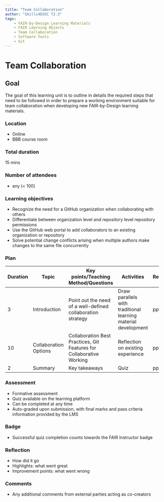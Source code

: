 ```yaml
---
title: "Team Collaboration"
author: "Skills4EOSC T2.3"
tags: 
    - FAIR-by-Design Learning Materials
    - FAIR Learning Objects
    - Team Collaboration
    - Software Tools
    - Git
---
```


# Team Collaboration

## Goal

The goal of this learning unit is to outline in details the required steps that need to be followed in order to prepare a working environment suitable for team collaboration when developing new FAIR-by-Design learning materials.

### Location

- Online
- BBB course room

### Total duration

15 mins

### Number of attendees

- any (< 100)

### Learning objectives

- Recognize the need for a GitHub organization when collaborating with others
- Differentiate between organization level and repository level repository permissions
- Use the GitHub web portal to add collaborators to an existing organization or repository
- Solve potential change conflicts arising when multiple authors make changes to the same file concurrently

### Plan

| Duration | Topic                    | Key points/Teaching Method/Questions                                                              | Activities                                                             | Resources             |
|----------|--------------------------|---------------------------------------------------------------------------------------------------|------------------------------------------------------------------------|-----------------------|
| 3        | Introduction             | Point out the need of a well-defined collaboration strategy                                       | Draw parallels with traditional learning material development          | pptx                  |
| 10       | Collaboration Options    | Collaboration Best Practices, Git Features for Collaborative Working                              | Reflection on existing experience                                      | pptx                  |
| 2        | Summary                  | Key takeaways                                                                                     | Quiz                                                                   | pptx                  |

### Assessment

- Formative assessment
- Quiz available on the learning platform
- Can be completed at any time
- Auto-graded upon submission, with final marks and pass criteria information provided by the LMS

### Badge

- Successful quiz completion counts towards the FAIR Instructor badge

### Reflection

- How did it go
- Highlights: what went great
- Improvement points: what went wrong

### Comments

- Any additional comments from external parties acting as co-creators